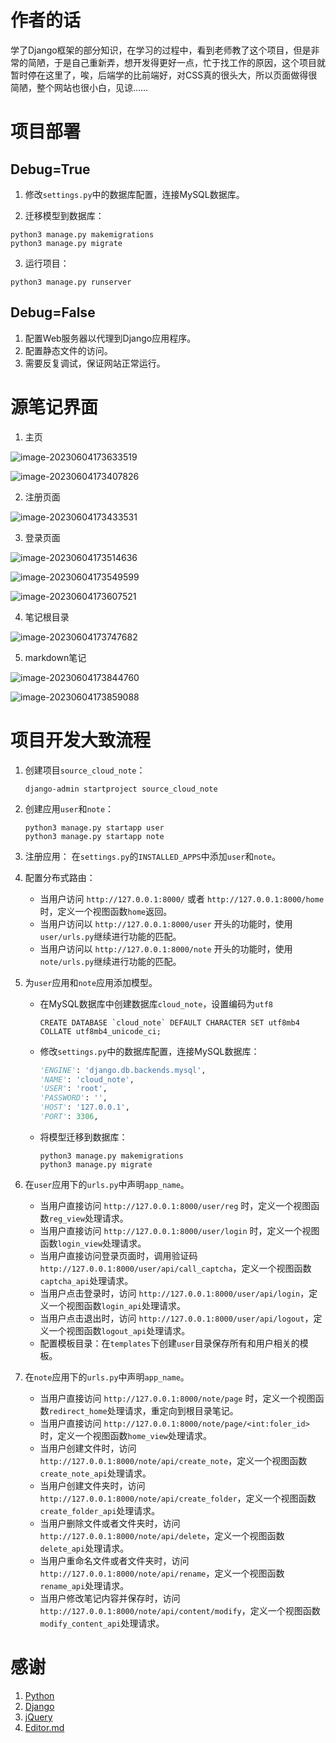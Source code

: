 # 作者的话

学了Django框架的部分知识，在学习的过程中，看到老师教了这个项目，但是非常的简陋，于是自己重新弄，想开发得更好一点，忙于找工作的原因，这个项目就暂时停在这里了，唉，后端学的比前端好，对CSS真的很头大，所以页面做得很简陋，整个网站也很小白，见谅……

# 项目部署

## Debug=True

1. 修改`settings.py`中的数据库配置，连接MySQL数据库。

2. 迁移模型到数据库：

```shell
python3 manage.py makemigrations
python3 manage.py migrate
```

3. 运行项目：

```shell
python3 manage.py runserver
```

## Debug=False

1. 配置Web服务器以代理到Django应用程序。
2. 配置静态文件的访问。
3. 需要反复调试，保证网站正常运行。

# 源笔记界面

1. 主页

![image-20230604173633519](./images/image-20230604173633519.png)

![image-20230604173407826](./images/image-20230604173407826.png)

2. 注册页面

![image-20230604173433531](./images/image-20230604173433531.png)

3. 登录页面

![image-20230604173514636](./images/image-20230604173514636.png)

![image-20230604173549599](./images/image-20230604173549599.png)



![image-20230604173607521](./images/image-20230604173607521.png)

4. 笔记根目录

![image-20230604173747682](./images/image-20230604173747682.png)

5. markdown笔记

![image-20230604173844760](./images/image-20230604173844760.png)

![image-20230604173859088](./images/image-20230604173859088.png)

# 项目开发大致流程

1. 创建项目`source_cloud_note`：

   ```shell
   django-admin startproject source_cloud_note
   ```

2. 创建应用`user`和`note`：

   ```shell
   python3 manage.py startapp user
   python3 manage.py startapp note
   ```

3. 注册应用： 在`settings.py`的`INSTALLED_APPS`中添加`user`和`note`。

4. 配置分布式路由：

   - 当用户访问 `http://127.0.0.1:8000/` 或者 `http://127.0.0.1:8000/home` 时，定义一个视图函数`home`返回。
   - 当用户访问以 `http://127.0.0.1:8000/user` 开头的功能时，使用`user/urls.py`继续进行功能的匹配。
   - 当用户访问以 `http://127.0.0.1:8000/note` 开头的功能时，使用`note/urls.py`继续进行功能的匹配。

5. 为`user`应用和`note`应用添加模型。

   - 在MySQL数据库中创建数据库`cloud_note`，设置编码为`utf8`

     ```mysql
     CREATE DATABASE `cloud_note` DEFAULT CHARACTER SET utf8mb4 COLLATE utf8mb4_unicode_ci;
     ```

   - 修改`settings.py`中的数据库配置，连接MySQL数据库：

     ```python
     'ENGINE': 'django.db.backends.mysql',
     'NAME': 'cloud_note',
     'USER': 'root',
     'PASSWORD': '',
     'HOST': '127.0.0.1',
     'PORT': 3306,
     ```

   - 将模型迁移到数据库：

     ```shell
     python3 manage.py makemigrations
     python3 manage.py migrate
     ```

6. 在`user`应用下的`urls.py`中声明`app_name`。

   - 当用户直接访问 `http://127.0.0.1:8000/user/reg` 时，定义一个视图函数`reg_view`处理请求。
   - 当用户直接访问 `http://127.0.0.1:8000/user/login` 时，定义一个视图函数`login_view`处理请求。
   - 当用户直接访问登录页面时，调用验证码 `http://127.0.0.1:8000/user/api/call_captcha`，定义一个视图函数`captcha_api`处理请求。
   - 当用户点击登录时，访问 `http://127.0.0.1:8000/user/api/login`，定义一个视图函数`login_api`处理请求。
   - 当用户点击退出时，访问 `http://127.0.0.1:8000/user/api/logout`，定义一个视图函数`logout_api`处理请求。
   - 配置模板目录：在`templates`下创建`user`目录保存所有和用户相关的模板。

7. 在`note`应用下的`urls.py`中声明`app_name`。

   - 当用户直接访问 `http://127.0.0.1:8000/note/page` 时，定义一个视图函数`redirect_home`处理请求，重定向到根目录笔记。
   - 当用户直接访问 `http://127.0.0.1:8000/note/page/<int:foler_id>` 时，定义一个视图函数`home_view`处理请求。
   - 当用户创建文件时，访问 `http://127.0.0.1:8000/note/api/create_note`，定义一个视图函数`create_note_api`处理请求。
   - 当用户创建文件夹时，访问 `http://127.0.0.1:8000/note/api/create_folder`，定义一个视图函数`create_folder_api`处理请求。
   - 当用户删除文件或者文件夹时，访问 `http://127.0.0.1:8000/note/api/delete`，定义一个视图函数`delete_api`处理请求。
   - 当用户重命名文件或者文件夹时，访问 `http://127.0.0.1:8000/note/api/rename`，定义一个视图函数`rename_api`处理请求。
   - 当用户修改笔记内容并保存时，访问 `http://127.0.0.1:8000/note/api/content/modify`，定义一个视图函数`modify_content_api`处理请求。

# 感谢

1. [Python](https://www.python.org/)
2. [Django](https://www.djangoproject.com/)
3. [jQuery](https://jquery.com/)
4. [Editor.md](https://github.com/pandao/editor.md)

